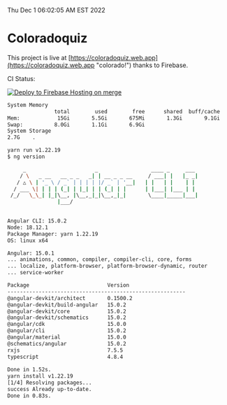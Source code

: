 Thu Dec  1 06:02:05 AM EST 2022

# Coloradoquiz


This project is live at [https://coloradoquiz.web.app](https://coloradoquiz.web.app "colorado!") thanks to Firebase.

CI Status: 

[![Deploy to Firebase Hosting on merge](https://github.com/teamkushal/coloradoquiz/actions/workflows/firebase-hosting-merge.yml/badge.svg)](https://github.com/teamkushal/coloradoquiz/actions/workflows/firebase-hosting-merge.yml)

```bash
System Memory
               total        used        free      shared  buff/cache   available
Mem:            15Gi       5.5Gi       675Mi       1.3Gi       9.1Gi       8.1Gi
Swap:          8.0Gi       1.1Gi       6.9Gi
System Storage
2.7G	.
```
```bash
yarn run v1.22.19
$ ng version

     _                      _                 ____ _     ___
    / \   _ __   __ _ _   _| | __ _ _ __     / ___| |   |_ _|
   / △ \ | '_ \ / _` | | | | |/ _` | '__|   | |   | |    | |
  / ___ \| | | | (_| | |_| | | (_| | |      | |___| |___ | |
 /_/   \_\_| |_|\__, |\__,_|_|\__,_|_|       \____|_____|___|
                |___/
    

Angular CLI: 15.0.2
Node: 18.12.1
Package Manager: yarn 1.22.19
OS: linux x64

Angular: 15.0.1
... animations, common, compiler, compiler-cli, core, forms
... localize, platform-browser, platform-browser-dynamic, router
... service-worker

Package                         Version
---------------------------------------------------------
@angular-devkit/architect       0.1500.2
@angular-devkit/build-angular   15.0.2
@angular-devkit/core            15.0.2
@angular-devkit/schematics      15.0.2
@angular/cdk                    15.0.0
@angular/cli                    15.0.2
@angular/material               15.0.0
@schematics/angular             15.0.2
rxjs                            7.5.5
typescript                      4.8.4
    
Done in 1.52s.
yarn install v1.22.19
[1/4] Resolving packages...
success Already up-to-date.
Done in 0.83s.
```
